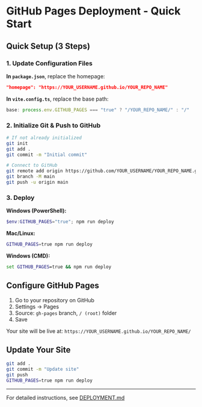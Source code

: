 # GitHub Pages Deployment - Quick Start

## Quick Setup (3 Steps)

### 1. Update Configuration Files

**In `package.json`**, replace the homepage:
```json
"homepage": "https://YOUR_USERNAME.github.io/YOUR_REPO_NAME"
```

**In `vite.config.ts`**, replace the base path:
```typescript
base: process.env.GITHUB_PAGES === "true" ? "/YOUR_REPO_NAME/" : "/"
```

### 2. Initialize Git & Push to GitHub

```bash
# If not already initialized
git init
git add .
git commit -m "Initial commit"

# Connect to GitHub
git remote add origin https://github.com/YOUR_USERNAME/YOUR_REPO_NAME.git
git branch -M main
git push -u origin main
```

### 3. Deploy

**Windows (PowerShell):**
```powershell
$env:GITHUB_PAGES="true"; npm run deploy
```

**Mac/Linux:**
```bash
GITHUB_PAGES=true npm run deploy
```

**Windows (CMD):**
```cmd
set GITHUB_PAGES=true && npm run deploy
```

## Configure GitHub Pages

1. Go to your repository on GitHub
2. Settings → Pages
3. Source: `gh-pages` branch, `/ (root)` folder
4. Save

Your site will be live at: `https://YOUR_USERNAME.github.io/YOUR_REPO_NAME/`

## Update Your Site

```bash
git add .
git commit -m "Update site"
git push
GITHUB_PAGES=true npm run deploy
```

---

For detailed instructions, see [DEPLOYMENT.md](./DEPLOYMENT.md)
